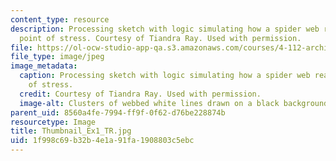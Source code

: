 ```yaml
---
content_type: resource
description: Processing sketch with logic simulating how a spider web reacts to a
  point of stress. Courtesy of Tiandra Ray. Used with permission.
file: https://ol-ocw-studio-app-qa.s3.amazonaws.com/courses/4-112-architecture-design-fundamentals-i-nano-machines-fall-2012/1f998c69b32b4e1a91fa1908803c5ebc_Thumbnail_Ex1_TR.jpg
file_type: image/jpeg
image_metadata:
  caption: Processing sketch with logic simulating how a spider web reacts to a point
    of stress.
  credit: Courtesy of Tiandra Ray. Used with permission.
  image-alt: Clusters of webbed white lines drawn on a black background.
parent_uid: 8560a4fe-7994-ff9f-0f62-d76be228874b
resourcetype: Image
title: Thumbnail_Ex1_TR.jpg
uid: 1f998c69-b32b-4e1a-91fa-1908803c5ebc
---
```

